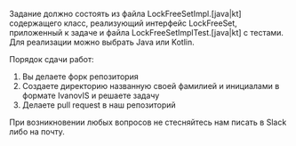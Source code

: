 ﻿Задание должно состоять из файла LockFreeSetImpl.[java|kt] содержащего класс, реализующий интерфейс LockFreeSet, приложенный к задаче и файла LockFreeSetImplTest.[java|kt] c тестами. Для реализации можно выбрать Java или Kotlin.

Порядок сдачи работ: 

1. Вы делаете форк репозитория
2. Создаете директорию названную своей фамилией и инициалами в формате IvanovIS и решаете задачу
3. Делаете pull request в наш репозиторий

При возникновении любых вопросов не стесняйтесь нам писать в Slack либо на почту. 